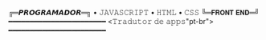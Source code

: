 ╔═𝙋𝙍𝙊𝙂𝙍𝘼𝙈𝘼𝘿𝙊𝙍═╗
• 𝙹𝙰𝚅𝙰𝚂𝙲𝚁𝙸𝙿𝚃
• 𝙷𝚃𝙼𝙻
• 𝙲𝚂𝚂
 ╚═𝗙𝗥𝗢𝗡𝗧 𝗘𝗡𝗗═╝
━━━━━━━━━━━━━━━━━━━━━━━
<𝚃𝚛𝚊𝚍𝚞𝚝𝚘𝚛 𝚍𝚎 𝚊𝚙𝚙𝚜"pt-br">
━━━━━━━━━━━━━━━━━━━━━━━
